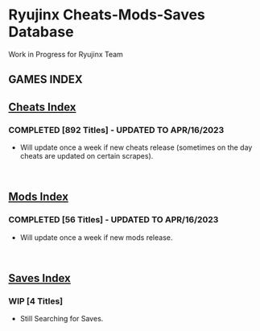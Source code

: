 # Ryujinx Cheats-Mods-Saves Database 

Work in Progress for Ryujinx Team


## GAMES INDEX

## [Cheats Index](Cheats.md)
### COMPLETED [892 Titles] - UPDATED TO APR/16/2023
- Will update once a week if new cheats release (sometimes on the day cheats are updated on certain scrapes).
</br>

## [Mods Index](Mods.md)
### COMPLETED [56 Titles] - UPDATED TO APR/16/2023
- Will update once a week if new mods release.
</br>

## [Saves Index](Saves.md)
### WIP [4 Titles] 
- Still Searching for Saves.
